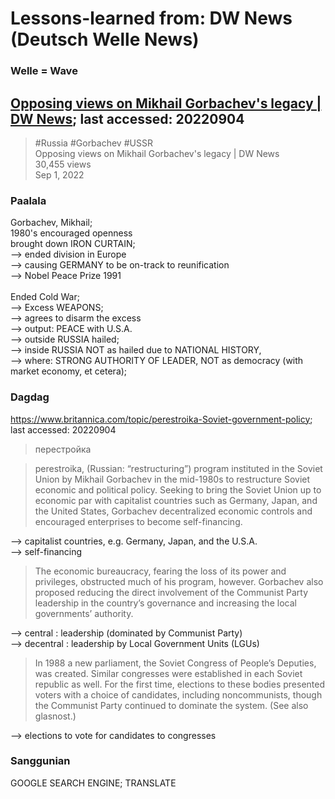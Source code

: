 # Lessons-learned from: DW News (Deutsch Welle News)

### Welle = Wave


## [Opposing views on Mikhail Gorbachev's legacy | DW News](https://www.youtube.com/watch?v=yYjRJ1h6N6E); last accessed: 20220904

> #Russia #Gorbachev #USSR<br/>
> Opposing views on Mikhail Gorbachev's legacy | DW News<br/>
> 30,455 views<br/>
> Sep 1, 2022<br/>

### Paalala

Gorbachev, Mikhail; <br/>
1980's encouraged openness<br/>
brought down IRON CURTAIN;<br/>
--> ended division in Europe<br/>
--> causing GERMANY to be on-track to reunification<br/>
--> Nobel Peace Prize 1991<br/>
<br/>
Ended Cold War;<br/>
--> Excess WEAPONS;<br/>
--> agrees to disarm the excess<br/>
--> output: PEACE with U.S.A.<br/>
--> outside RUSSIA hailed;<br/>
--> inside RUSSIA NOT as hailed due to NATIONAL HISTORY,<br/>
--> where: STRONG AUTHORITY OF LEADER, NOT as democracy (with market economy, et cetera);<br/>

### Dagdag

https://www.britannica.com/topic/perestroika-Soviet-government-policy;
last accessed: 20220904

> перестройка

> perestroika, (Russian: “restructuring”) program instituted in the Soviet Union by Mikhail Gorbachev in the mid-1980s to restructure Soviet economic and political policy. Seeking to bring the Soviet Union up to economic par with capitalist countries such as Germany, Japan, and the United States, Gorbachev decentralized economic controls and encouraged enterprises to become self-financing. 

--> capitalist countries, e.g. Germany, Japan, and the U.S.A.<br/>
--> self-financing

> The economic bureaucracy, fearing the loss of its power and privileges, obstructed much of his program, however. Gorbachev also proposed reducing the direct involvement of the Communist Party leadership in the country’s governance and increasing the local governments’ authority. 

--> central : leadership (dominated by Communist Party)<br/>
--> decentral : leadership by Local Government Units (LGUs)

> In 1988 a new parliament, the Soviet Congress of People’s Deputies, was created. Similar congresses were established in each Soviet republic as well. For the first time, elections to these bodies presented voters with a choice of candidates, including noncommunists, though the Communist Party continued to dominate the system. (See also glasnost.)

--> elections to vote for candidates to congresses

### Sanggunian
GOOGLE SEARCH ENGINE; TRANSLATE

